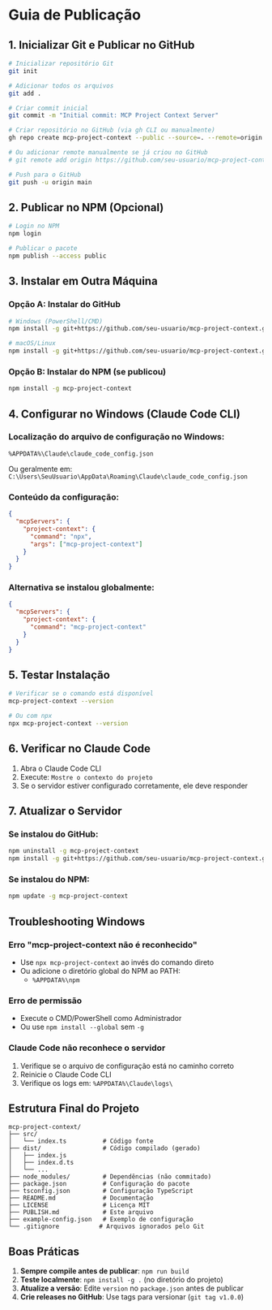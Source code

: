 # Guia de Publicação

## 1. Inicializar Git e Publicar no GitHub

```bash
# Inicializar repositório Git
git init

# Adicionar todos os arquivos
git add .

# Criar commit inicial
git commit -m "Initial commit: MCP Project Context Server"

# Criar repositório no GitHub (via gh CLI ou manualmente)
gh repo create mcp-project-context --public --source=. --remote=origin

# Ou adicionar remote manualmente se já criou no GitHub
# git remote add origin https://github.com/seu-usuario/mcp-project-context.git

# Push para o GitHub
git push -u origin main
```

## 2. Publicar no NPM (Opcional)

```bash
# Login no NPM
npm login

# Publicar o pacote
npm publish --access public
```

## 3. Instalar em Outra Máquina

### Opção A: Instalar do GitHub

```bash
# Windows (PowerShell/CMD)
npm install -g git+https://github.com/seu-usuario/mcp-project-context.git

# macOS/Linux
npm install -g git+https://github.com/seu-usuario/mcp-project-context.git
```

### Opção B: Instalar do NPM (se publicou)

```bash
npm install -g mcp-project-context
```

## 4. Configurar no Windows (Claude Code CLI)

### Localização do arquivo de configuração no Windows:
`%APPDATA%\Claude\claude_code_config.json`

Ou geralmente em:
`C:\Users\SeuUsuario\AppData\Roaming\Claude\claude_code_config.json`

### Conteúdo da configuração:

```json
{
  "mcpServers": {
    "project-context": {
      "command": "npx",
      "args": ["mcp-project-context"]
    }
  }
}
```

### Alternativa se instalou globalmente:

```json
{
  "mcpServers": {
    "project-context": {
      "command": "mcp-project-context"
    }
  }
}
```

## 5. Testar Instalação

```bash
# Verificar se o comando está disponível
mcp-project-context --version

# Ou com npx
npx mcp-project-context --version
```

## 6. Verificar no Claude Code

1. Abra o Claude Code CLI
2. Execute: `Mostre o contexto do projeto`
3. Se o servidor estiver configurado corretamente, ele deve responder

## 7. Atualizar o Servidor

### Se instalou do GitHub:
```bash
npm uninstall -g mcp-project-context
npm install -g git+https://github.com/seu-usuario/mcp-project-context.git
```

### Se instalou do NPM:
```bash
npm update -g mcp-project-context
```

## Troubleshooting Windows

### Erro "mcp-project-context não é reconhecido"
- Use `npx mcp-project-context` ao invés do comando direto
- Ou adicione o diretório global do NPM ao PATH:
  - `%APPDATA%\npm`

### Erro de permissão
- Execute o CMD/PowerShell como Administrador
- Ou use `npm install --global` sem `-g`

### Claude Code não reconhece o servidor
1. Verifique se o arquivo de configuração está no caminho correto
2. Reinicie o Claude Code CLI
3. Verifique os logs em: `%APPDATA%\Claude\logs\`

## Estrutura Final do Projeto

```
mcp-project-context/
├── src/
│   └── index.ts          # Código fonte
├── dist/                 # Código compilado (gerado)
│   ├── index.js
│   ├── index.d.ts
│   └── ...
├── node_modules/         # Dependências (não commitado)
├── package.json          # Configuração do pacote
├── tsconfig.json         # Configuração TypeScript
├── README.md             # Documentação
├── LICENSE               # Licença MIT
├── PUBLISH.md            # Este arquivo
├── example-config.json   # Exemplo de configuração
└── .gitignore           # Arquivos ignorados pelo Git
```

## Boas Práticas

1. **Sempre compile antes de publicar**: `npm run build`
2. **Teste localmente**: `npm install -g .` (no diretório do projeto)
3. **Atualize a versão**: Edite `version` no `package.json` antes de publicar
4. **Crie releases no GitHub**: Use tags para versionar (`git tag v1.0.0`)
